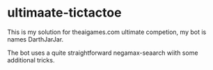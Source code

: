 # ultimaate-tictactoe

This is my solution for theaigames.com ultimate competion, my bot is names DarthJarJar.

The bot uses a quite straightforward negamax-seaarch wiith some additional tricks.
